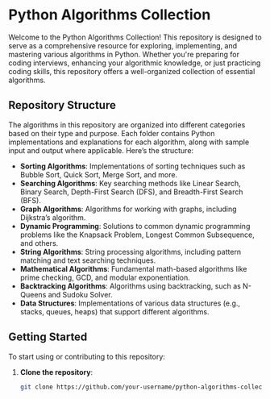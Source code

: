 # Python Algorithms Collection

Welcome to the Python Algorithms Collection! This repository is designed to serve as a comprehensive resource for exploring, implementing, and mastering various algorithms in Python. Whether you're preparing for coding interviews, enhancing your algorithmic knowledge, or just practicing coding skills, this repository offers a well-organized collection of essential algorithms.

## Repository Structure

The algorithms in this repository are organized into different categories based on their type and purpose. Each folder contains Python implementations and explanations for each algorithm, along with sample input and output where applicable. Here’s the structure:

- **Sorting Algorithms**: Implementations of sorting techniques such as Bubble Sort, Quick Sort, Merge Sort, and more.
- **Searching Algorithms**: Key searching methods like Linear Search, Binary Search, Depth-First Search (DFS), and Breadth-First Search (BFS).
- **Graph Algorithms**: Algorithms for working with graphs, including Dijkstra’s algorithm.
- **Dynamic Programming**: Solutions to common dynamic programming problems like the Knapsack Problem, Longest Common Subsequence, and others.
- **String Algorithms**: String processing algorithms, including pattern matching and text searching techniques.
- **Mathematical Algorithms**: Fundamental math-based algorithms like prime checking, GCD, and modular exponentiation.
- **Backtracking Algorithms**: Algorithms using backtracking, such as N-Queens and Sudoku Solver.
- **Data Structures**: Implementations of various data structures (e.g., stacks, queues, heaps) that support different algorithms.

## Getting Started

To start using or contributing to this repository:

1. **Clone the repository**:
   ```bash
   git clone https://github.com/your-username/python-algorithms-collection.git
   